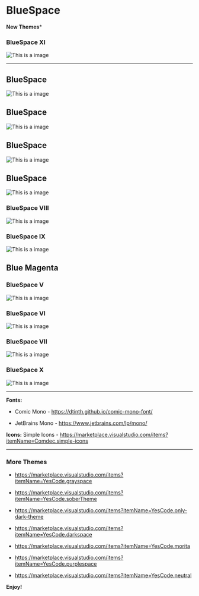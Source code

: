 # BlueSpace

**New Themes***

### BlueSpace XI
![This is a image](https://github.com/yesomac/BlueSpaceVSC/blob/main/img/blue_space_11.png?raw=true)

---

## BlueSpace
![This is a image](https://github.com/yesomac/BlueSpaceVSC/blob/main/img/blue_space_1.png?raw=true)

## BlueSpace
![This is a image](https://github.com/yesomac/BlueSpaceVSC/blob/main/img/blue_space_2.png?raw=true)

## BlueSpace
![This is a image](https://github.com/yesomac/BlueSpaceVSC/blob/main/img/blue_space_3.png?raw=true)

## BlueSpace
![This is a image](https://github.com/yesomac/BlueSpaceVSC/blob/main/img/blue_space_4.png?raw=true)

### BlueSpace VIII
![This is a image](https://github.com/yesomac/BlueSpaceVSC/blob/main/img/blue_space_8.png?raw=true)

### BlueSpace IX
![This is a image](https://github.com/yesomac/BlueSpaceVSC/blob/main/img/blue_space_9.png?raw=true)

## Blue Magenta
### BlueSpace V
![This is a image](https://github.com/yesomac/BlueSpaceVSC/blob/main/img/blue_space_5.png?raw=true)

### BlueSpace VI
![This is a image](https://github.com/yesomac/BlueSpaceVSC/blob/main/img/blue_space_6.png?raw=true)

### BlueSpace VII
![This is a image](https://github.com/yesomac/BlueSpaceVSC/blob/main/img/blue_space_7.png?raw=true)

### BlueSpace X
![This is a image](https://github.com/yesomac/BlueSpaceVSC/blob/main/img/blue_space_10.png?raw=true)

---
**Fonts:** 

  * Comic Mono - https://dtinth.github.io/comic-mono-font/

  * JetBrains Mono - https://www.jetbrains.com/lp/mono/

**Icons:** Simple Icons - https://marketplace.visualstudio.com/items?itemName=Comdec.simple-icons

---

### More Themes

* https://marketplace.visualstudio.com/items?itemName=YesCode.grayspace

* https://marketplace.visualstudio.com/items?itemName=YesCode.soberTheme

* https://marketplace.visualstudio.com/items?itemName=YesCode.only-dark-theme

* https://marketplace.visualstudio.com/items?itemName=YesCode.darkspace

* https://marketplace.visualstudio.com/items?itemName=YesCode.morita

* https://marketplace.visualstudio.com/items?itemName=YesCode.purplespace

* https://marketplace.visualstudio.com/items?itemName=YesCode.neutral

**Enjoy!**
